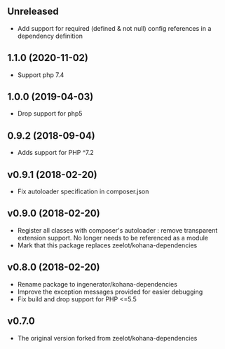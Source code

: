 ## Unreleased

* Add support for required (defined & not null) config references in a dependency definition

## 1.1.0 (2020-11-02)

* Support php 7.4

## 1.0.0 (2019-04-03)

* Drop support for php5

## 0.9.2 (2018-09-04)

* Adds support for PHP ^7.2

## v0.9.1 (2018-02-20)

* Fix autoloader specification in composer.json

## v0.9.0 (2018-02-20)

* Register all classes with composer's autoloader : remove transparent extension support.
  No longer needs to be referenced as a module
* Mark that this package replaces zeelot/kohana-dependencies

## v0.8.0 (2018-02-20)

* Rename package to ingenerator/kohana-dependencies 
* Improve the exception messages provided for easier debugging
* Fix build and drop support for PHP <=5.5


## v0.7.0

* The original version forked from zeelot/kohana-dependencies
